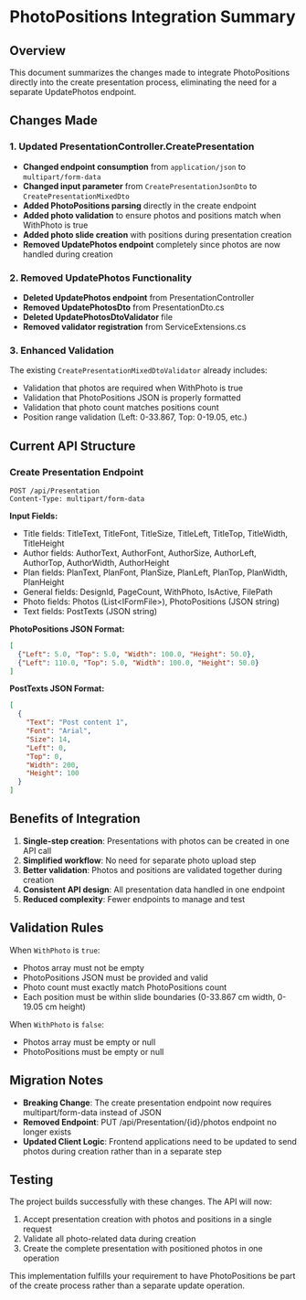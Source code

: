 # PhotoPositions Integration Summary

## Overview
This document summarizes the changes made to integrate PhotoPositions directly into the create presentation process, eliminating the need for a separate UpdatePhotos endpoint.

## Changes Made

### 1. Updated PresentationController.CreatePresentation
- **Changed endpoint consumption** from `application/json` to `multipart/form-data`
- **Changed input parameter** from `CreatePresentationJsonDto` to `CreatePresentationMixedDto`
- **Added PhotoPositions parsing** directly in the create endpoint
- **Added photo validation** to ensure photos and positions match when WithPhoto is true
- **Added photo slide creation** with positions during presentation creation
- **Removed UpdatePhotos endpoint** completely since photos are now handled during creation

### 2. Removed UpdatePhotos Functionality
- **Deleted UpdatePhotos endpoint** from PresentationController
- **Removed UpdatePhotosDto** from PresentationDto.cs
- **Deleted UpdatePhotosDtoValidator** file
- **Removed validator registration** from ServiceExtensions.cs

### 3. Enhanced Validation
The existing `CreatePresentationMixedDtoValidator` already includes:
- Validation that photos are required when WithPhoto is true
- Validation that PhotoPositions JSON is properly formatted
- Validation that photo count matches positions count
- Position range validation (Left: 0-33.867, Top: 0-19.05, etc.)

## Current API Structure

### Create Presentation Endpoint
```
POST /api/Presentation
Content-Type: multipart/form-data
```

**Input Fields:**
- Title fields: TitleText, TitleFont, TitleSize, TitleLeft, TitleTop, TitleWidth, TitleHeight
- Author fields: AuthorText, AuthorFont, AuthorSize, AuthorLeft, AuthorTop, AuthorWidth, AuthorHeight  
- Plan fields: PlanText, PlanFont, PlanSize, PlanLeft, PlanTop, PlanWidth, PlanHeight
- General fields: DesignId, PageCount, WithPhoto, IsActive, FilePath
- Photo fields: Photos (List&lt;IFormFile&gt;), PhotoPositions (JSON string)
- Text fields: PostTexts (JSON string)

**PhotoPositions JSON Format:**
```json
[
  {"Left": 5.0, "Top": 5.0, "Width": 100.0, "Height": 50.0},
  {"Left": 110.0, "Top": 5.0, "Width": 100.0, "Height": 50.0}
]
```

**PostTexts JSON Format:**
```json
[
  {
    "Text": "Post content 1",
    "Font": "Arial", 
    "Size": 14,
    "Left": 0,
    "Top": 0,
    "Width": 200,
    "Height": 100
  }
]
```

## Benefits of Integration

1. **Single-step creation**: Presentations with photos can be created in one API call
2. **Simplified workflow**: No need for separate photo upload step
3. **Better validation**: Photos and positions are validated together during creation
4. **Consistent API design**: All presentation data handled in one endpoint
5. **Reduced complexity**: Fewer endpoints to manage and test

## Validation Rules

When `WithPhoto` is `true`:
- Photos array must not be empty
- PhotoPositions JSON must be provided and valid
- Photo count must exactly match PhotoPositions count
- Each position must be within slide boundaries (0-33.867 cm width, 0-19.05 cm height)

When `WithPhoto` is `false`:
- Photos array must be empty or null
- PhotoPositions must be empty or null

## Migration Notes

- **Breaking Change**: The create presentation endpoint now requires multipart/form-data instead of JSON
- **Removed Endpoint**: PUT /api/Presentation/{id}/photos endpoint no longer exists
- **Updated Client Logic**: Frontend applications need to be updated to send photos during creation rather than in a separate step

## Testing

The project builds successfully with these changes. The API will now:
1. Accept presentation creation with photos and positions in a single request
2. Validate all photo-related data during creation
3. Create the complete presentation with positioned photos in one operation

This implementation fulfills your requirement to have PhotoPositions be part of the create process rather than a separate update operation.